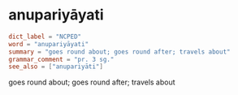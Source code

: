 # anupariyāyati

``` toml
dict_label = "NCPED"
word = "anupariyāyati"
summary = "goes round about; goes round after; travels about"
grammar_comment = "pr. 3 sg."
see_also = ["anupariyāti"]
```

goes round about; goes round after; travels about

